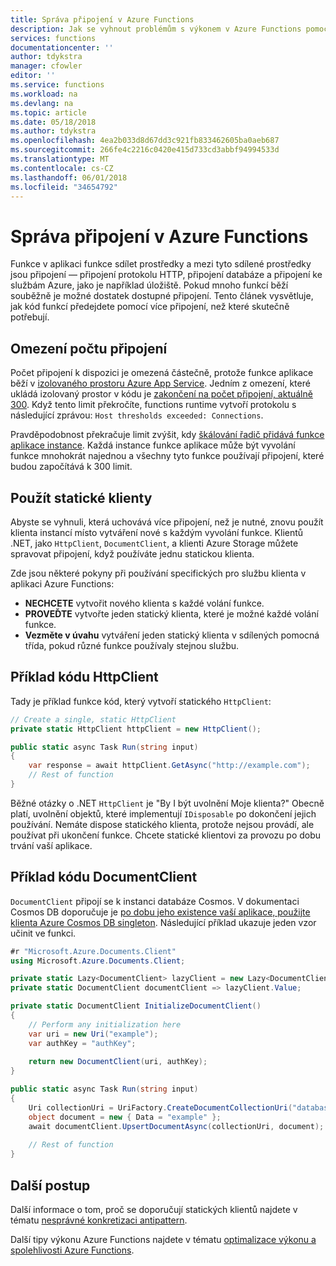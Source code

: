 ```yaml
---
title: Správa připojení v Azure Functions
description: Jak se vyhnout problémům s výkonem v Azure Functions pomocí statické připojení klientů.
services: functions
documentationcenter: ''
author: tdykstra
manager: cfowler
editor: ''
ms.service: functions
ms.workload: na
ms.devlang: na
ms.topic: article
ms.date: 05/18/2018
ms.author: tdykstra
ms.openlocfilehash: 4ea2b033d8d67dd3c921fb833462605ba0aeb687
ms.sourcegitcommit: 266fe4c2216c0420e415d733cd3abbf94994533d
ms.translationtype: MT
ms.contentlocale: cs-CZ
ms.lasthandoff: 06/01/2018
ms.locfileid: "34654792"
---
```

# <a name="how-to-manage-connections-in-azure-functions"></a>Správa připojení v Azure Functions

Funkce v aplikaci funkce sdílet prostředky a mezi tyto sdílené prostředky jsou připojení &mdash; připojení protokolu HTTP, připojení databáze a připojení ke službám Azure, jako je například úložiště. Pokud mnoho funkcí běží souběžně je možné dostatek dostupné připojení. Tento článek vysvětluje, jak kód funkcí předejdete pomocí více připojení, než které skutečně potřebují.

## <a name="connections-limit"></a>Omezení počtu připojení

Počet připojení k dispozici je omezená částečně, protože funkce aplikace běží v [izolovaného prostoru Azure App Service](https://github.com/projectkudu/kudu/wiki/Azure-Web-App-sandbox). Jedním z omezení, které ukládá izolovaný prostor v kódu je [zakončení na počet připojení, aktuálně 300](https://github.com/projectkudu/kudu/wiki/Azure-Web-App-sandbox#numerical-sandbox-limits). Když tento limit překročíte, functions runtime vytvoří protokolu s následující zprávou: `Host thresholds exceeded: Connections`.

Pravděpodobnost překračuje limit zvýšit, kdy [škálování řadič přidává funkce aplikace instance](functions-scale.md#how-the-consumption-plan-works). Každá instance funkce aplikace může být vyvolání funkce mnohokrát najednou a všechny tyto funkce používají připojení, které budou započítává k 300 limit.

## <a name="use-static-clients"></a>Použít statické klienty

Abyste se vyhnuli, která uchovává více připojení, než je nutné, znovu použít klienta instancí místo vytváření nové s každým vyvolání funkce. Klientů .NET, jako `HttpClient`, `DocumentClient`, a klienti Azure Storage můžete spravovat připojení, když používáte jednu statickou klienta.

Zde jsou některé pokyny při používání specifických pro službu klienta v aplikaci Azure Functions:

- **NECHCETE** vytvořit nového klienta s každé volání funkce.
- **PROVEĎTE** vytvořte jeden statický klienta, které je možné každé volání funkce.
- **Vezměte v úvahu** vytváření jeden statický klienta v sdílených pomocná třída, pokud různé funkce používaly stejnou službu.

## <a name="httpclient-code-example"></a>Příklad kódu HttpClient

Tady je příklad funkce kód, který vytvoří statického `HttpClient`:

```cs
// Create a single, static HttpClient
private static HttpClient httpClient = new HttpClient();

public static async Task Run(string input)
{
    var response = await httpClient.GetAsync("http://example.com");
    // Rest of function
}
```

Běžné otázky o .NET `HttpClient` je "By I být uvolnění Moje klienta?" Obecně platí, uvolnění objektů, které implementují `IDisposable` po dokončení jejich používání. Nemáte dispose statického klienta, protože nejsou provádí, ale používat při ukončení funkce. Chcete statické klientovi za provozu po dobu trvání vaší aplikace.

## <a name="documentclient-code-example"></a>Příklad kódu DocumentClient

`DocumentClient` připojí se k instanci databáze Cosmos. V dokumentaci Cosmos DB doporučuje je [po dobu jeho existence vaší aplikace, použijte klienta Azure Cosmos DB singleton](https://docs.microsoft.com/en-us/azure/cosmos-db/performance-tips#sdk-usage). Následující příklad ukazuje jeden vzor učinit ve funkci.

```cs
#r "Microsoft.Azure.Documents.Client"
using Microsoft.Azure.Documents.Client; 

private static Lazy<DocumentClient> lazyClient = new Lazy<DocumentClient>(InitializeDocumentClient);
private static DocumentClient documentClient => lazyClient.Value;

private static DocumentClient InitializeDocumentClient()
{
    // Perform any initialization here
    var uri = new Uri("example");
    var authKey = "authKey";
    
    return new DocumentClient(uri, authKey);
}

public static async Task Run(string input)
{
    Uri collectionUri = UriFactory.CreateDocumentCollectionUri("database", "collection");
    object document = new { Data = "example" };
    await documentClient.UpsertDocumentAsync(collectionUri, document);
    
    // Rest of function
}
```

## <a name="next-steps"></a>Další postup

Další informace o tom, proč se doporučují statických klientů najdete v tématu [nesprávné konkretizaci antipattern](https://docs.microsoft.com/azure/architecture/antipatterns/improper-instantiation/).

Další tipy výkonu Azure Functions najdete v tématu [optimalizace výkonu a spolehlivosti Azure Functions](functions-best-practices.md).
